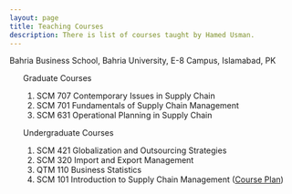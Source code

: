 ```yaml
---
layout: page
title: Teaching Courses
description: There is list of courses taught by Hamed Usman.
---
```

Bahria Business School, Bahria University, E-8 Campus, Islamabad, PK 
<ul style="list-style-type:none;">
 Graduate Courses
  <ol>
    <li>SCM 707 Contemporary Issues in Supply Chain</li>
    <li>SCM 701 Fundamentals of Supply Chain Management</li>
    <li>SCM 631 Operational Planning in Supply Chain</li>
  </ol>
</ul>

<ul style="list-style-type:none;">
 Undergraduate Courses
  <ol>
   <li>SCM 421 Globalization and Outsourcing Strategies</li>
    <li>SCM 320 Import and Export Management</li>
    <li>QTM 110 Business Statistics</li>
    <li>SCM 101 Introduction to Supply Chain Management (<a href="https://hamedusman.github.io/teaching/scm101">Course Plan</a>)</li>
   </ol>
</ul>
